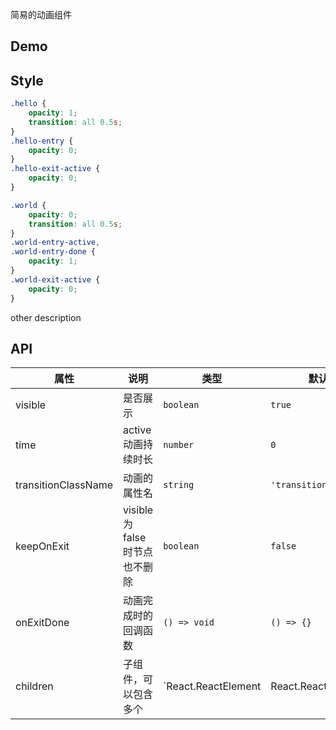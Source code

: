简易的动画组件

## Demo

## Style

```scss
.hello {
    opacity: 1;
    transition: all 0.5s;
}
.hello-entry {
    opacity: 0;
}
.hello-exit-active {
    opacity: 0;
}

.world {
    opacity: 0;
    transition: all 0.5s;
}
.world-entry-active,
.world-entry-done {
    opacity: 1;
}
.world-exit-active {
    opacity: 0;
}
```

other description

## API

| 属性                | 说明                            | 类型                                        | 默认值         | 必填    |
| ------------------- | ------------------------------- | ------------------------------------------- | -------------- | ------- |
| visible             | 是否展示                        | `boolean`                                   | `true`         | `false` |
| time                | active 动画持续时长             | `number`                                    | `0`            | `false` |
| transitionClassName | 动画的属性名                    | `string`                                    | `'transition'` | `false` |
| keepOnExit          | visible 为 false 时节点也不删除 | `boolean`                                   | `false`        | `false` |
| onExitDone          | 动画完成时的回调函数            | `() => void`                                | `() => {}`     | `false` |
| children            | 子组件，可以包含多个            | `React.ReactElement | React.ReactElement[]` | -              | `true`  |
